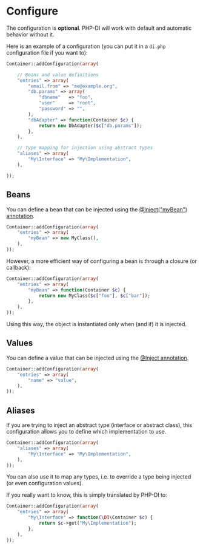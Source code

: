 # Configure

The configuration is **optional**. PHP-DI will work with default and automatic behavior without it.

Here is an example of a configuration (you can put it in a `di.php` configuration file if you want to):

```php
Container::addConfiguration(array(

	// Beans and value definitions
	"entries" => array(
		"email.from" => "me@example.org",
		"db.params" => array(
			"dbname"   => "foo",
			"user"     => "root",
			"password" => "",
		),
		"dbAdapter" => function(Container $c) {
			return new DbAdapter($c["db.params"]);
		},
	),

	// Type mapping for injection using abstract types
	"aliases" => array(
		"My\Interface" => "My\Implementation",
	),

));
```


## Beans

You can define a bean that can be injected using the [@Inject("myBean") annotation](doc/inject.md).

```php
Container::addConfiguration(array(
	"entries" => array(
		"myBean" => new MyClass(),
	),
));
```

However, a more efficient way of configuring a bean is through a closure (or callback):

```php
Container::addConfiguration(array(
	"entries" => array(
		"myBean" => function(Container $c) {
			return new MyClass($c["foo"], $c["bar"]);
		},
	),
));
```

Using this way, the object is instantiated only when (and if) it is injected.


## Values

You can define a value that can be injected using the [@Inject annotation](doc/inject.md).

```php
Container::addConfiguration(array(
	"entries" => array(
		"name" => "value",
	),
));
```


## Aliases

If you are trying to inject an abstract type (interface or abstract class),
this configuration allows you to define which implementation to use.

```php
Container::addConfiguration(array(
	"aliases" => array(
		"My\Interface" => "My\Implementation",
	),
));
```

You can also use it to map any types, i.e. to override a type being injected
(or even configuration values).

If you really want to know, this is simply translated by PHP-DI to:

```php
Container::addConfiguration(array(
	"entries" => array(
		"My\Interface" => function(\DI\Container $c) {
			return $c->get("My\Implementation");
		},
	),
));
```
